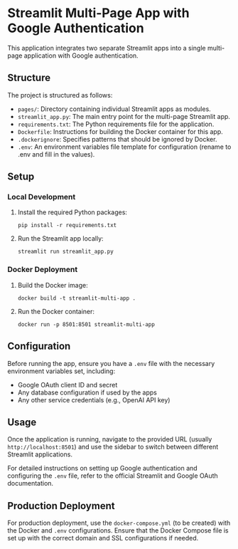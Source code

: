 
# Streamlit Multi-Page App with Google Authentication

This application integrates two separate Streamlit apps into a single multi-page application with Google authentication.

## Structure

The project is structured as follows:

- `pages/`: Directory containing individual Streamlit apps as modules.
- `streamlit_app.py`: The main entry point for the multi-page Streamlit app.
- `requirements.txt`: The Python requirements file for the application.
- `Dockerfile`: Instructions for building the Docker container for this app.
- `.dockerignore`: Specifies patterns that should be ignored by Docker.
- `.env`: An environment variables file template for configuration (rename to .env and fill in the values).

## Setup

### Local Development

1. Install the required Python packages:
   ```
   pip install -r requirements.txt
   ```

2. Run the Streamlit app locally:
   ```
   streamlit run streamlit_app.py
   ```

### Docker Deployment

1. Build the Docker image:
   ```
   docker build -t streamlit-multi-app .
   ```

2. Run the Docker container:
   ```
   docker run -p 8501:8501 streamlit-multi-app
   ```

## Configuration

Before running the app, ensure you have a `.env` file with the necessary environment variables set, including:

- Google OAuth client ID and secret
- Any database configuration if used by the apps
- Any other service credentials (e.g., OpenAI API key)

## Usage

Once the application is running, navigate to the provided URL (usually `http://localhost:8501`) and use the sidebar to switch between different Streamlit applications.

For detailed instructions on setting up Google authentication and configuring the `.env` file, refer to the official Streamlit and Google OAuth documentation.

## Production Deployment

For production deployment, use the `docker-compose.yml` (to be created) with the Docker and `.env` configurations. Ensure that the Docker Compose file is set up with the correct domain and SSL configurations if needed.
